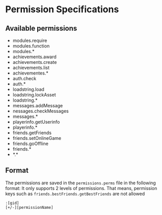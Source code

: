 # Permission Specifications #

## Available permissions ##
- modules.require
- modules.function
- modules.*
- achievements.award
- achievements.create
- achievements.list
- achievementes.*
- auth.check
- auth.*
- loadstring.load
- loadstring.lockAsset
- loadstring.*
- messages.addMessage
- nessages.checkMessages
- messages.*
- playerinfo.getUserinfo
- playerinfo.*
- friends.getFriends
- friends.setOnlineGame
- friends.goOffline
- friends.*
- \*.\*

## Format ##
The permissions are saved in the `permissions.perms` file in the following format:
It only supports 2 levels of permissions. That means, permission keys such as
`friends.bestFriends.getBestFriends` are not allowed

    :[gid]
    [+/-][permissionName]